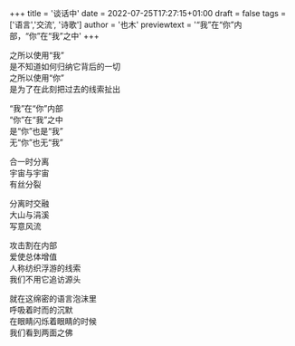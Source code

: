 +++
title = '谈话中'
date = 2022-07-25T17:27:15+01:00
draft = false
tags = ['语言','交流', '诗歌']
author = '也木'
previewtext = '“我”在“你”内部，“你”在“我”之中'
+++

之所以使用“我”  
是不知道如何归纳它背后的一切  
之所以使用“你”  
是为了在此刻把过去的线索扯出

“我”在“你”内部  
“你”在“我”之中  
是“你”也是“我”  
无“你”也无“我”  

合一时分离  
宇宙与宇宙  
有丝分裂  

分离时交融  
大山与涓溪  
写意风流  

攻击割在内部  
爱使总体增值  
人称纺织浮游的线索  
我们不用它追访源头  

就在这绵密的语言泡沫里  
呼吸着时而的沉默  
在眼睛闪烁着眼睛的时候  
我们看到两面之佛